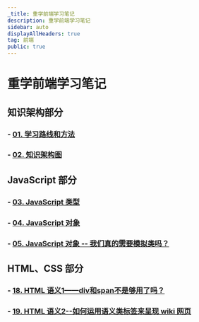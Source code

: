 ```yaml
---
_title: 重学前端学习笔记
description: 重学前端学习笔记
sidebar: auto
displayAllHeaders: true
tag: 前端
public: true
---
```


# 重学前端学习笔记

## 知识架构部分

### - [01. 学习路线和方法](01.target-and-learning-way.md)
### - [02. 知识架构图](02.knowledge-system.md)

## JavaScript 部分

### - [03. JavaScript 类型](03.javascript-type.md)
### - [04. JavaScript 对象](04.javascript-object.md)
### - [05. JavaScript 对象 -- 我们真的需要模拟类吗？](05.javascript-object2.md)

## HTML、CSS 部分

### - [18. HTML 语义1——div和span不是够用了吗？](18.html-semantics.md)
### - [19. HTML 语义2--如何运用语义类标签来呈现 wiki 网页](19.html-semantics2.md)

